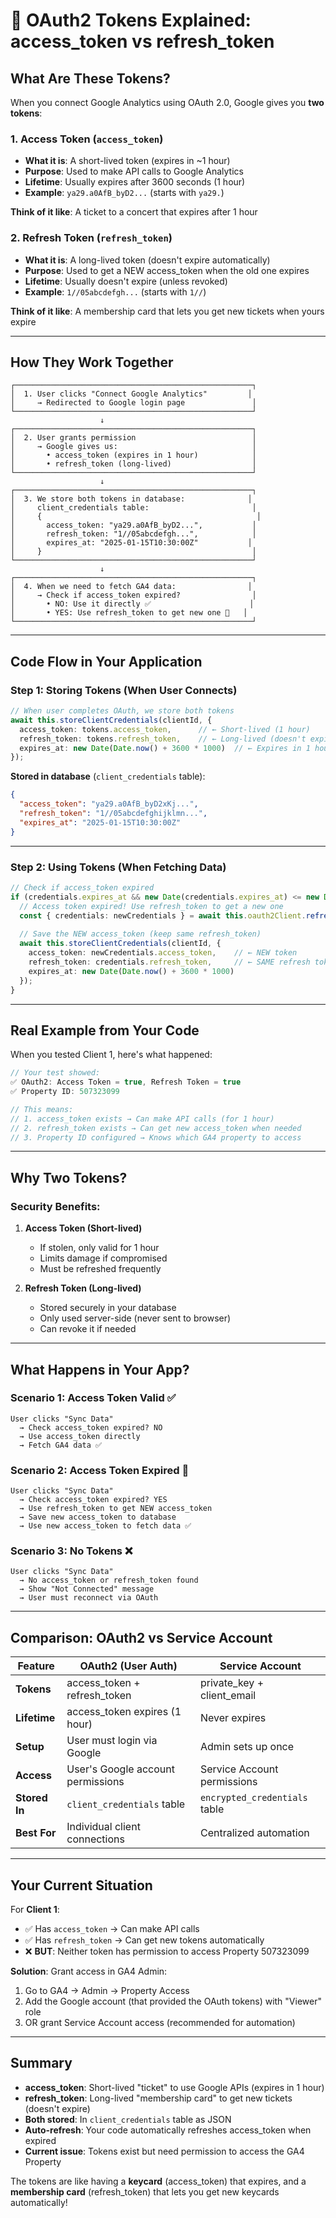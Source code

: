# 🔐 OAuth2 Tokens Explained: access_token vs refresh_token

## What Are These Tokens?

When you connect Google Analytics using OAuth 2.0, Google gives you **two tokens**:

### 1. **Access Token (`access_token`)**
- **What it is**: A short-lived token (expires in ~1 hour)
- **Purpose**: Used to make API calls to Google Analytics
- **Lifetime**: Usually expires after 3600 seconds (1 hour)
- **Example**: `ya29.a0AfB_byD2...` (starts with `ya29.`)

**Think of it like**: A ticket to a concert that expires after 1 hour

### 2. **Refresh Token (`refresh_token`)**
- **What it is**: A long-lived token (doesn't expire automatically)
- **Purpose**: Used to get a NEW access_token when the old one expires
- **Lifetime**: Usually doesn't expire (unless revoked)
- **Example**: `1//05abcdefgh...` (starts with `1//`)

**Think of it like**: A membership card that lets you get new tickets when yours expire

---

## How They Work Together

```
┌─────────────────────────────────────────────────────┐
│  1. User clicks "Connect Google Analytics"         │
│     → Redirected to Google login page               │
└─────────────────────────────────────────────────────┘
                    ↓
┌─────────────────────────────────────────────────────┐
│  2. User grants permission                          │
│     → Google gives us:                              │
│       • access_token (expires in 1 hour)            │
│       • refresh_token (long-lived)                  │
└─────────────────────────────────────────────────────┘
                    ↓
┌─────────────────────────────────────────────────────┐
│  3. We store both tokens in database:              │
│     client_credentials table:                       │
│     {                                                │
│       access_token: "ya29.a0AfB_byD2...",           │
│       refresh_token: "1//05abcdefgh...",            │
│       expires_at: "2025-01-15T10:30:00Z"           │
│     }                                               │
└─────────────────────────────────────────────────────┘
                    ↓
┌─────────────────────────────────────────────────────┐
│  4. When we need to fetch GA4 data:                │
│     → Check if access_token expired?                │
│       • NO: Use it directly ✅                      │
│       • YES: Use refresh_token to get new one 🔄   │
└─────────────────────────────────────────────────────┘
```

---

## Code Flow in Your Application

### **Step 1: Storing Tokens (When User Connects)**

```typescript:backend/src/services/googleAnalyticsService.ts
// When user completes OAuth, we store both tokens
await this.storeClientCredentials(clientId, {
  access_token: tokens.access_token,      // ← Short-lived (1 hour)
  refresh_token: tokens.refresh_token,    // ← Long-lived (doesn't expire)
  expires_at: new Date(Date.now() + 3600 * 1000)  // ← Expires in 1 hour
});
```

**Stored in database** (`client_credentials` table):
```json
{
  "access_token": "ya29.a0AfB_byD2xKj...",
  "refresh_token": "1//05abcdefghijklmn...",
  "expires_at": "2025-01-15T10:30:00Z"
}
```

---

### **Step 2: Using Tokens (When Fetching Data)**

```typescript:backend/src/services/googleAnalyticsService.ts
// Check if access_token expired
if (credentials.expires_at && new Date(credentials.expires_at) <= new Date()) {
  // Access token expired! Use refresh_token to get a new one
  const { credentials: newCredentials } = await this.oauth2Client.refreshAccessToken();
  
  // Save the NEW access_token (keep same refresh_token)
  await this.storeClientCredentials(clientId, {
    access_token: newCredentials.access_token,    // ← NEW token
    refresh_token: credentials.refresh_token,     // ← SAME refresh token
    expires_at: new Date(Date.now() + 3600 * 1000)
  });
}
```

---

## Real Example from Your Code

When you tested Client 1, here's what happened:

```javascript
// Your test showed:
✅ OAuth2: Access Token = true, Refresh Token = true
✅ Property ID: 507323099

// This means:
// 1. access_token exists → Can make API calls (for 1 hour)
// 2. refresh_token exists → Can get new access_token when needed
// 3. Property ID configured → Knows which GA4 property to access
```

---

## Why Two Tokens?

### **Security Benefits:**

1. **Access Token (Short-lived)**
   - If stolen, only valid for 1 hour
   - Limits damage if compromised
   - Must be refreshed frequently

2. **Refresh Token (Long-lived)**
   - Stored securely in your database
   - Only used server-side (never sent to browser)
   - Can revoke it if needed

---

## What Happens in Your App?

### **Scenario 1: Access Token Valid** ✅
```
User clicks "Sync Data"
  → Check access_token expired? NO
  → Use access_token directly
  → Fetch GA4 data ✅
```

### **Scenario 2: Access Token Expired** 🔄
```
User clicks "Sync Data"
  → Check access_token expired? YES
  → Use refresh_token to get NEW access_token
  → Save new access_token to database
  → Use new access_token to fetch data ✅
```

### **Scenario 3: No Tokens** ❌
```
User clicks "Sync Data"
  → No access_token or refresh_token found
  → Show "Not Connected" message
  → User must reconnect via OAuth
```

---

## Comparison: OAuth2 vs Service Account

| Feature | OAuth2 (User Auth) | Service Account |
|---------|-------------------|----------------|
| **Tokens** | access_token + refresh_token | private_key + client_email |
| **Lifetime** | access_token expires (1 hour) | Never expires |
| **Setup** | User must login via Google | Admin sets up once |
| **Access** | User's Google account permissions | Service Account permissions |
| **Stored In** | `client_credentials` table | `encrypted_credentials` table |
| **Best For** | Individual client connections | Centralized automation |

---

## Your Current Situation

For **Client 1**:
- ✅ Has `access_token` → Can make API calls
- ✅ Has `refresh_token` → Can get new tokens automatically
- ❌ **BUT**: Neither token has permission to access Property 507323099

**Solution**: Grant access in GA4 Admin:
1. Go to GA4 → Admin → Property Access
2. Add the Google account (that provided the OAuth tokens) with "Viewer" role
3. OR grant Service Account access (recommended for automation)

---

## Summary

- **access_token**: Short-lived "ticket" to use Google APIs (expires in 1 hour)
- **refresh_token**: Long-lived "membership card" to get new tickets (doesn't expire)
- **Both stored**: In `client_credentials` table as JSON
- **Auto-refresh**: Your code automatically refreshes access_token when expired
- **Current issue**: Tokens exist but need permission to access the GA4 Property

The tokens are like having a **keycard** (access_token) that expires, and a **membership card** (refresh_token) that lets you get new keycards automatically!

